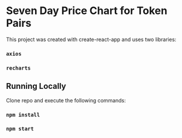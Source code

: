 # Seven Day Price Chart for Token Pairs

This project was created with create-react-app and uses two libraries:
### `axios`
### `recharts`

## Running Locally

Clone repo and execute the following commands:

### `npm install`
### `npm start`